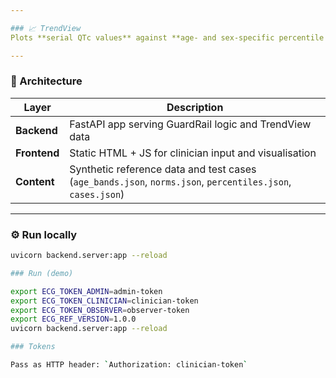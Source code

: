 ```yaml
---

### 📈 TrendView
Plots **serial QTc values** against **age- and sex-specific percentile bands** (50th / 90th / 99th) to visualise trends and detect outliers over time.

---
```


### 🧠 Architecture
| Layer | Description |
|-------|--------------|
| **Backend** | FastAPI app serving GuardRail logic and TrendView data |
| **Frontend** | Static HTML + JS for clinician input and visualisation |
| **Content** | Synthetic reference data and test cases (`age_bands.json`, `norms.json`, `percentiles.json`, `cases.json`) |

---

### ⚙️ Run locally
```bash
uvicorn backend.server:app --reload

### Run (demo)

export ECG_TOKEN_ADMIN=admin-token
export ECG_TOKEN_CLINICIAN=clinician-token
export ECG_TOKEN_OBSERVER=observer-token
export ECG_REF_VERSION=1.0.0
uvicorn backend.server:app --reload

### Tokens

Pass as HTTP header: `Authorization: clinician-token`

